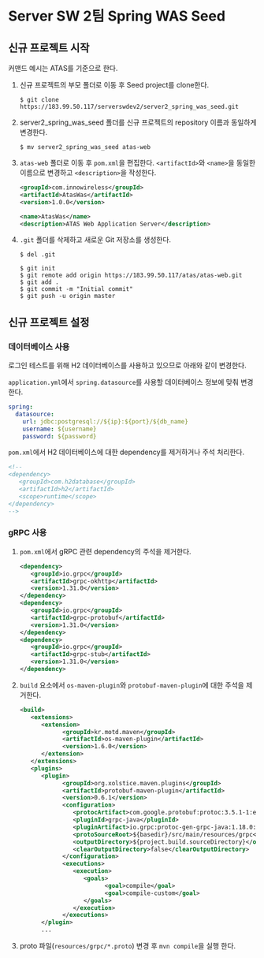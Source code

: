 # Server SW 2팀 Spring WAS Seed
## 신규 프로젝트 시작
커맨드 예시는 ATAS를 기준으로 한다.
1. 신규 프로젝트의 부모 폴더로 이동 후 Seed project를 clone한다.
   ```console
   $ git clone https://183.99.50.117/serverswdev2/server2_spring_was_seed.git
   ```
1. server2_spring_was_seed 폴더를 신규 프로젝트의 repository 이름과 동일하게 변경한다.
   ```console
   $ mv server2_spring_was_seed atas-web
   ```
1. `atas-web` 폴더로 이동 후 `pom.xml`을 편집한다. `<artifactId>`와 `<name>`을 동일한 이름으로 변경하고 `<description>`을 작성한다.
   ```xml
   <groupId>com.innowireless</groupId>
   <artifactId>AtasWas</artifactId>
   <version>1.0.0</version>
   
   <name>AtasWas</name>
   <description>ATAS Web Application Server</description>
   ```
1. `.git` 폴더를 삭제하고 새로운 Git 저장소를 생성한다.
   ```console
   $ del .git

   $ git init
   $ git remote add origin https://183.99.50.117/atas/atas-web.git
   $ git add .
   $ git commit -m "Initial commit"
   $ git push -u origin master
   ```

## 신규 프로젝트 설정
### 데이터베이스 사용
로그인 테스트를 위해 H2 데이터베이스를 사용하고 있으므로 아래와 같이 변경한다.

`application.yml`에서 `spring.datasource`를 사용할 데이터베이스 정보에 맞춰 변경한다.
```yml
spring:
  datasource:
    url: jdbc:postgresql://${ip}:${port}/${db_name}
    username: ${username}
    password: ${password}
```

`pom.xml`에서 H2 데이터베이스에 대한 dependency를 제거하거나 주석 처리한다.
```xml
<!-- 
<dependency>
   <groupId>com.h2database</groupId>
   <artifactId>h2</artifactId>
   <scope>runtime</scope>
</dependency>
-->
```

### gRPC 사용
1. `pom.xml`에서 gRPC 관련 dependency의 주석을 제거한다.
   ```xml
   <dependency>
      <groupId>io.grpc</groupId>
      <artifactId>grpc-okhttp</artifactId>
      <version>1.31.0</version>
   </dependency>
   <dependency>
      <groupId>io.grpc</groupId>
      <artifactId>grpc-protobuf</artifactId>
      <version>1.31.0</version>
   </dependency>
   <dependency>
      <groupId>io.grpc</groupId>
      <artifactId>grpc-stub</artifactId>
      <version>1.31.0</version>
   </dependency>
   ```

1. `build` 요소에서 `os-maven-plugin`와 `protobuf-maven-plugin`에 대한 주석을 제거한다.
   ```xml
   <build>
      <extensions>
         <extension>
               <groupId>kr.motd.maven</groupId>
               <artifactId>os-maven-plugin</artifactId>
               <version>1.6.0</version>
         </extension>
      </extensions>
      <plugins>
         <plugin>
               <groupId>org.xolstice.maven.plugins</groupId>
               <artifactId>protobuf-maven-plugin</artifactId>
               <version>0.6.1</version>
               <configuration>
                  <protocArtifact>com.google.protobuf:protoc:3.5.1-1:exe:${os.detected.classifier}</protocArtifact>
                  <pluginId>grpc-java</pluginId>
                  <pluginArtifact>io.grpc:protoc-gen-grpc-java:1.18.0:exe:${os.detected.classifier}</pluginArtifact>
                  <protoSourceRoot>${basedir}/src/main/resources/grpc</protoSourceRoot>
                  <outputDirectory>${project.build.sourceDirectory}</outputDirectory>
                  <clearOutputDirectory>false</clearOutputDirectory>
               </configuration>
               <executions>
                  <execution>
                     <goals>
                           <goal>compile</goal>
                           <goal>compile-custom</goal>
                     </goals>
                  </execution>
               </executions>
         </plugin>
         ...
   ```
1. proto 파일(`resources/grpc/*.proto`) 변경 후 `mvn compile`을 실행 한다.